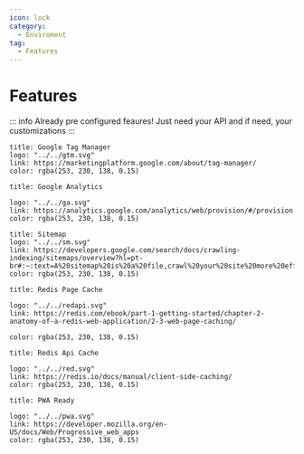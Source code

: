 ```yaml
---
icon: lock
category:
  - Enviroment
tag:
  - Features
---
```


# Features

::: info
Already pre configured feaures!
Just need your API and if need, your customizations
:::

```card
title: Google Tag Manager
logo: "../../gtm.svg"
link: https://marketingplatform.google.com/about/tag-manager/
color: rgba(253, 230, 138, 0.15)
```

```card
title: Google Analytics

logo: "../../ga.svg"
link: https://analytics.google.com/analytics/web/provision/#/provision
color: rgba(253, 230, 138, 0.15)
```

```card
title: Sitemap
logo: "../../sm.svg"
link: https://developers.google.com/search/docs/crawling-indexing/sitemaps/overview?hl=pt-br#:~:text=A%20sitemap%20is%20a%20file,crawl%20your%20site%20more%20efficiently
color: rgba(253, 230, 138, 0.15)
```

```card
title: Redis Page Cache

logo: "../../redapi.svg"
link: https://redis.com/ebook/part-1-getting-started/chapter-2-anatomy-of-a-redis-web-application/2-3-web-page-caching/

color: rgba(253, 230, 138, 0.15)
```

```card
title: Redis Api Cache

logo: "../../red.svg"
link: https://redis.io/docs/manual/client-side-caching/
color: rgba(253, 230, 138, 0.15)
```

```card
title: PWA Ready

logo: "../../pwa.svg"
link: https://developer.mozilla.org/en-US/docs/Web/Progressive_web_apps
color: rgba(253, 230, 138, 0.15)
```


